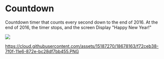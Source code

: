 # Countdown
Countdown timer that counts every second down to the end of 2016. At the end of 2016, the timer stops, and the screen Display "Happy New Year!"


<img src="https://cloud.githubusercontent.com/assets/15187270/18678151/f1500e98-7f0f-11e6-92f9-af6331fb28a4.PNG" />

https://cloud.githubusercontent.com/assets/15187270/18678163/f72ceb38-7f0f-11e6-872e-bc28df7bb455.PNG
